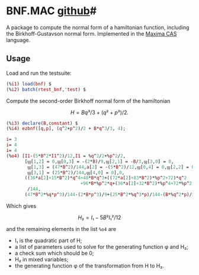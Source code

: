 # BNF.MAC [github](https://github.com/leo-butler/bnf.git "repo link")#

A package to compute the normal form of a hamiltonian function,
including the Birkhoff-Gustavson normal form. Implemented in the
[Maxima CAS](https://maxima.sourceforge.net/ "Maxima url") language.

## Usage ##

Load and run the testsuite:

``` maxima
(%i1) load(bnf) $
(%i2) batch(rtest_bnf,'test) $
```

Compute the second-order Birkhoff normal form of the hamiltonian

``` math
H=B q³/3 + (q² + p²)/2.
```

``` maxima
(%i3) declare(B,constant) $
(%i4) ezbnf([q,p], (q^2+p^2)/2 + B*q^3/3, 4);

i= 3 
i= 4 
i= 4 
(%o4) [I1-(5*B^2*I1^2)/12,I1 = %q^2/2+%p^2/2,
       [ϣ[1,2] = 0,ϣ[0,3] = -(2*B)/9,ϣ[2,1] = -B/3,ϣ[3,0] = 0,
        ϣ[1,3] = (47*B^2)/144,a[2] = -(5*B^2)/12,ϣ[0,4] = 0,ϣ[2,2] = 0,
        ϣ[3,1] = (25*B^2)/144,ϣ[4,0] = 0],0,
       ((36*a[2]+15*B^2)*q^4+48*B*q^3+((72*a[2]+83*B^2)*%p^2+72)*q^2
                            +96*B*%p^2*q+(36*a[2]+32*B^2)*%p^4+72*%p^2)
        /144,
       (47*B^2*%q*p^3)/144-(2*B*p^3)/9+(25*B^2*%q^3*p)/144-(B*%q^2*p)/3+%q*p]

```

Which gives

``` math
H₂=I₁-5 B² I₁²/12 
```

and the remaining elements in the list `%o4` are

  * I₁ is the quadratic part of H;
  * a list of parameters used to solve for the generating function φ and H₂;
  * a check sum which should be 0;
  * H₂ in mixed variables;
  * the generating function φ of the transformation from H to H₂.

